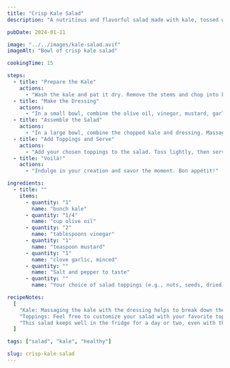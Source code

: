 ```yaml
---
title: "Crisp Kale Salad"
description: "A nutritious and flavorful salad made with kale, tossed with a zesty dressing and garnished with your favorite toppings — a great addition to any balanced meal."

pubDate: 2024-01-11

image: "../../images/kale-salad.avif"
imageAlt: "Bowl of crisp kale salad"

cookingTime: 15

steps:
  - title: "Prepare the Kale"
    actions:
      - "Wash the kale and pat it dry. Remove the stems and chop into bite-sized pieces."
  - title: "Make the Dressing"
    actions:
      - "In a small bowl, combine the olive oil, vinegar, mustard, garlic, salt, and pepper. Whisk until well combined."
  - title: "Assemble the Salad"
    actions:
      - "In a large bowl, combine the chopped kale and dressing. Massage the dressing into the kale until well coated."
  - title: "Add Toppings and Serve"
    actions:
      - "Add your chosen toppings to the salad. Toss lightly, then serve."
  - title: "Voilà!"
    actions:
      - "Indulge in your creation and savor the moment. Bon appétit!"

ingredients:
  - title: ""
    items:
      - quantity: "1"
        name: "bunch kale"
      - quantity: "1/4"
        name: "cup olive oil"
      - quantity: "2"
        name: "tablespoons vinegar"
      - quantity: "1"
        name: "teaspoon mustard"
      - quantity: "1"
        name: "clove garlic, minced"
      - quantity: ""
        name: "Salt and pepper to taste"
      - quantity: ""
        name: "Your choice of salad toppings (e.g., nuts, seeds, dried fruit, cheese)"

recipeNotes:
  [
    "Kale: Massaging the kale with the dressing helps to break down the toughness of the leaves and makes them more enjoyable to eat.",
    "Toppings: Feel free to customize your salad with your favorite toppings. Some good options include toasted nuts, seeds, dried cranberries, or crumbled cheese.",
    "This salad keeps well in the fridge for a day or two, even with the dressing on. The sturdy kale leaves don't wilt as quickly as other salad greens.",
  ]

tags: ["salad", "kale", "healthy"]

slug: crisp-kale-salad
---
```

